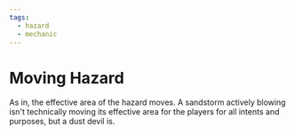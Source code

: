 ```yaml
---
tags:
  - hazard
  - mechanic
---
```

# Moving Hazard

As in, the effective area of the hazard moves. A sandstorm actively blowing isn't technically moving its effective area for the players for all intents and purposes, but a dust devil is.